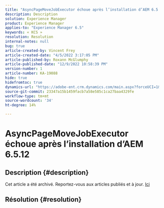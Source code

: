 ```yaml
---
title: "AsyncPageMoveJobExecutor échoue après l’installation d’AEM 6.5.12"
description: Description
solution: Experience Manager
product: Experience Manager
applies-to: "Experience Manager 6.5"
keywords: « KCS »
resolution: Resolution
internal-notes: null
bug: true
article-created-by: Vincent Frey
article-created-date: "4/5/2022 3:17:05 PM"
article-published-by: Roxann McGlumphy
article-published-date: "12/9/2022 10:58:39 PM"
version-number: 1
article-number: KA-19088
hide: true
hidefromtoc: true
dynamics-url: "https://adobe-ent.crm.dynamics.com/main.aspx?forceUCI=1&pagetype=entityrecord&etn=knowledgearticle&id=a9c8686e-f3b4-ec11-983f-000d3a5d0d94"
source-git-commit: 23347a15b1459facb7a58e585c1ca27baa4329fe
workflow-type: tm+mt
source-wordcount: '34'
ht-degree: 14%

---
```


# AsyncPageMoveJobExecutor échoue après l’installation d’AEM 6.5.12

## Description {#description}

Cet article a été archivé. Reportez-vous aux articles publiés et à jour. [Ici](https://experienceleague.adobe.com/search.html#sort=relevancy)

## Résolution {#resolution}

